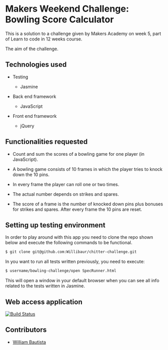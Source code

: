Makers Weekend Challenge: Bowling Score Calculator
=================

This is a solution to a challenge given by Makers Academy on week 5, part of Learn
to code in 12 weeks course.

The aim of the challenge.


Technologies used
-----------------

  * Testing
    * Jasmine

  * Back end framework
    * JavaScript

  * Front end framework
    * jQuery


Functionalities requested
-------------------------

- Count and sum the scores of a bowling game for one player (in JavaScript).

- A bowling game consists of 10 frames in which the player tries to knock down the
10 pins.

- In every frame the player can roll one or two times.

- The actual number depends on strikes and spares.

- The score of a frame is the number of knocked down pins plus bonuses for
strikes and spares. After every frame the 10 pins are reset.


Setting up testing environment
------------------------------

In order to play around with this app you need to clone the repo shown below and
execute the following commands to be functional.

```sh
$ git clone git@github.com:Willibaur/chitter-challenge.git
```

In you want to run all tests written previously, you need to execute:

```sh
$ username/bowling-challenge/open SpecRunner.html
```

This will open a window in your default browser when you can see all info related
to the tests written in Jasmine.

Web access application
-----------------------

[![Build Status](https://travis-ci.org/makersacademy/bowling-challenge.svg?branch=master)](https://travis-ci.org/makersacademy/bowling-challenge)

Contributors
------------

* [William Bautista](https://github.com/Willibaur)
